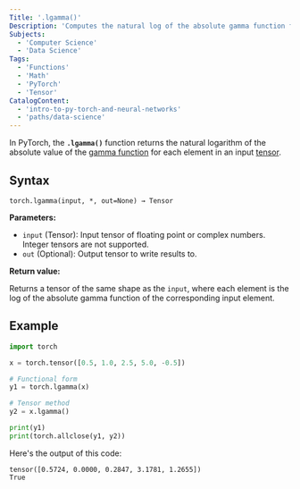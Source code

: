 ```yaml
---
Title: '.lgamma()'
Description: 'Computes the natural log of the absolute gamma function for each element in a tensor.'
Subjects:
  - 'Computer Science'
  - 'Data Science'
Tags:
  - 'Functions'
  - 'Math'
  - 'PyTorch'
  - 'Tensor'
CatalogContent:
  - 'intro-to-py-torch-and-neural-networks'
  - 'paths/data-science'
---
```


In PyTorch, the **`.lgamma()`** function returns the natural logarithm of the absolute value of the [gamma function](https://en.wikipedia.org/wiki/Gamma_function) for each element in an input [tensor](https://www.codecademy.com/resources/docs/pytorch/tensors).

## Syntax

```pseudo
torch.lgamma(input, *, out=None) → Tensor
```

**Parameters:**

- `input` (Tensor): Input tensor of floating point or complex numbers. Integer tensors are not supported.
- `out` (Optional): Output tensor to write results to.

**Return value:**

Returns a tensor of the same shape as the `input`, where each element is the log of the absolute gamma function of the corresponding input element.

## Example

```py
import torch

x = torch.tensor([0.5, 1.0, 2.5, 5.0, -0.5])

# Functional form
y1 = torch.lgamma(x)

# Tensor method
y2 = x.lgamma()

print(y1)
print(torch.allclose(y1, y2))
```

Here's the output of this code:

```shell
tensor([0.5724, 0.0000, 0.2847, 3.1781, 1.2655])
True
```
